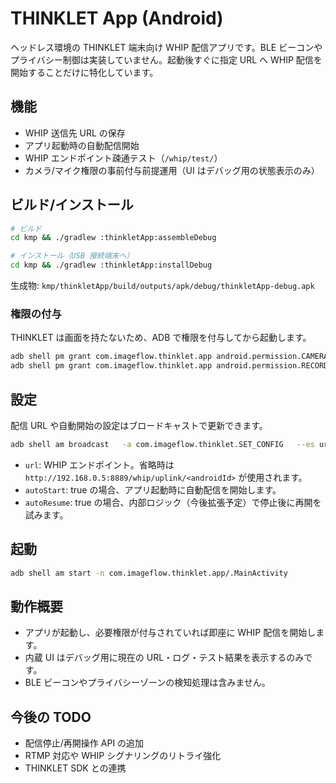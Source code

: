 # THINKLET App (Android)

ヘッドレス環境の THINKLET 端末向け WHIP 配信アプリです。BLE ビーコンやプライバシー制御は実装していません。起動後すぐに指定 URL へ WHIP 配信を開始することだけに特化しています。

## 機能
- WHIP 送信先 URL の保存
- アプリ起動時の自動配信開始
- WHIP エンドポイント疎通テスト（`/whip/test/`）
- カメラ/マイク権限の事前付与前提運用（UI はデバッグ用の状態表示のみ）

## ビルド/インストール

```bash
# ビルド
cd kmp && ./gradlew :thinkletApp:assembleDebug

# インストール（USB 接続端末へ）
cd kmp && ./gradlew :thinkletApp:installDebug
```

生成物: `kmp/thinkletApp/build/outputs/apk/debug/thinkletApp-debug.apk`

### 権限の付与

THINKLET は画面を持たないため、ADB で権限を付与してから起動します。

```bash
adb shell pm grant com.imageflow.thinklet.app android.permission.CAMERA
adb shell pm grant com.imageflow.thinklet.app android.permission.RECORD_AUDIO
```

## 設定

配信 URL や自動開始の設定はブロードキャストで更新できます。

```bash
adb shell am broadcast   -a com.imageflow.thinklet.SET_CONFIG   --es url http://192.168.1.10:8889/whip/uplink/<deviceId>   --ez autoStart true   --ez autoResume true
```

- `url`: WHIP エンドポイント。省略時は `http://192.168.0.5:8889/whip/uplink/<androidId>` が使用されます。
- `autoStart`: true の場合、アプリ起動時に自動配信を開始します。
- `autoResume`: true の場合、内部ロジック（今後拡張予定）で停止後に再開を試みます。

## 起動

```bash
adb shell am start -n com.imageflow.thinklet.app/.MainActivity
```

## 動作概要
- アプリが起動し、必要権限が付与されていれば即座に WHIP 配信を開始します。
- 内蔵 UI はデバッグ用に現在の URL・ログ・テスト結果を表示するのみです。
- BLE ビーコンやプライバシーゾーンの検知処理は含みません。

## 今後の TODO
- 配信停止/再開操作 API の追加
- RTMP 対応や WHIP シグナリングのリトライ強化
- THINKLET SDK との連携
